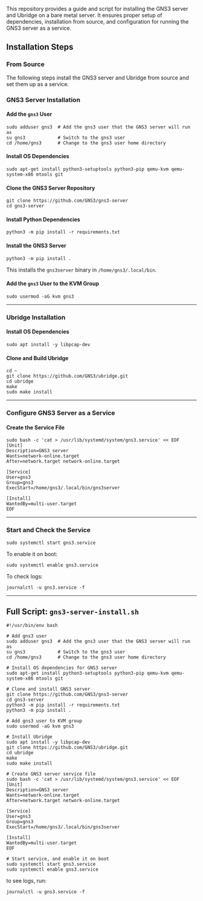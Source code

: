 This repository provides a guide and script for installing the GNS3 server and Ubridge on a bare metal server. It ensures proper setup of dependencies, installation from source, and configuration for running the GNS3 server as a service.

## Installation Steps

### From Source
The following steps install the GNS3 server and Ubridge from source and set them up as a service.

### GNS3 Server Installation

#### Add the `gns3` User

```
sudo adduser gns3  # Add the gns3 user that the GNS3 server will run as  
su gns3            # Switch to the gns3 user  
cd /home/gns3      # Change to the gns3 user home directory  
```

#### Install OS Dependencies

```
sudo apt-get install python3-setuptools python3-pip qemu-kvm qemu-system-x86 mtools git  
```

#### Clone the GNS3 Server Repository

```
git clone https://github.com/GNS3/gns3-server  
cd gns3-server  
```

#### Install Python Dependencies

```
python3 -m pip install -r requirements.txt  
```

#### Install the GNS3 Server

```
python3 -m pip install .  
```

This installs the `gns3server` binary in `/home/gns3/.local/bin`.

#### Add the `gns3` User to the KVM Group

```
sudo usermod -aG kvm gns3  
```

---

### Ubridge Installation

#### Install OS Dependencies

```
sudo apt install -y libpcap-dev  
```

#### Clone and Build Ubridge

```
cd ~
git clone https://github.com/GNS3/ubridge.git  
cd ubridge  
make  
sudo make install  
```

---

### Configure GNS3 Server as a Service

#### Create the Service File

```
sudo bash -c 'cat > /usr/lib/systemd/system/gns3.service' << EOF
[Unit]
Description=GNS3 server
Wants=network-online.target
After=network.target network-online.target

[Service]
User=gns3
Group=gns3
ExecStart=/home/gns3/.local/bin/gns3server

[Install]
WantedBy=multi-user.target
EOF
```

---

### Start and Check the Service

```
sudo systemctl start gns3.service  
```

To enable it on boot:
```
sudo systemctl enable gns3.service  
```

To check logs:
```
journalctl -u gns3.service -f  
```

---

## Full Script: `gns3-server-install.sh`

```
#!/usr/bin/env bash

# Add gns3 user
sudo adduser gns3  # Add the gns3 user that the GNS3 server will run as
su gns3            # Switch to the gns3 user
cd /home/gns3      # Change to the gns3 user home directory

# Install OS dependencies for GNS3 server
sudo apt-get install python3-setuptools python3-pip qemu-kvm qemu-system-x86 mtools git

# Clone and install GNS3 server
git clone https://github.com/GNS3/gns3-server
cd gns3-server
python3 -m pip install -r requirements.txt
python3 -m pip install .

# Add gns3 user to KVM group
sudo usermod -aG kvm gns3

# Install Ubridge
sudo apt install -y libpcap-dev
git clone https://github.com/GNS3/ubridge.git
cd ubridge
make
sudo make install

# Create GNS3 server service file
sudo bash -c 'cat > /usr/lib/systemd/system/gns3.service' << EOF
[Unit]
Description=GNS3 server
Wants=network-online.target
After=network.target network-online.target

[Service]
User=gns3
Group=gns3
ExecStart=/home/gns3/.local/bin/gns3server

[Install]
WantedBy=multi-user.target
EOF

# Start service, and enable it on boot
sudo systemctl start gns3.service
sudo systemctl enable gns3.service
```
to see logs, run:
```
journalctl -u gns3.service -f
```

